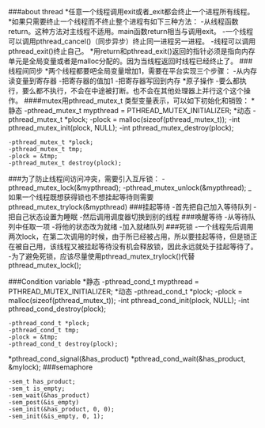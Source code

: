 ###about thread
*任意一个线程调用exit或者_exit都会终止一个进程所有线程。
*如果只需要终止一个线程而不终止整个进程有如下三种方法：
	-从线程函数return。这种方法对主线程不适用。main函数return相当与调用exit。
	-一个线程可以调用pthread_cancel()（同步异步）终止同一进程另一进程。
	-线程可以调用pthread_exit()终止自己。
*用return和pthread_exit()返回的指针必须是指向内存单元是全局变量或者是malloc分配的。因为当线程返回时线程已经终止了。
###线程间同步
*两个线程都要吧全局变量增加1，需要在平台实现三个步骤：
	-从内存读变量到寄存器
	-把寄存器的值加1
	-把寄存器写回到内存
*原子操作
	-要么都执行，要么都不执行，不会在中途被打断。也不会在其他处理器上并行这个这个操作。
####mutex用pthread_mutex_t 类型变量表示，可以如下初始化和销毁：
*静态
	-pthread_mutex_t mypthread = PTHREAD_MUTEX_INITIALIZER;
*动态
	-pthread_mutex_t *plock;
	-plock = malloc(sizeof(pthread_mutex_t));
	-int pthread_mutex_init(plock, NULL);
	-int pthread_mutex_destroy(plock);


	-pthread_mutex_t *plock;
	-pthread_mutex_t tmp;
	-plock = &tmp;
	-pthread_mutex_t destroy(plock);

###为了防止线程间访问冲突，需要引入互斥锁：
	-pthread_mutex_lock(&mypthread);
	-pthread_mutex_unlock(&mypthread);
	_如果一个线程既想获得锁也不想挂起等待则需要pthread_mutex_trylock(&mypthread)
###挂起等待
	-首先把自己加入等待队列
	-把自己状态设置为睡眠
	-然后调用调度器切换到别的线程
###唤醒等待
	-从等待队列中任取一项
	-将他的状态改为就绪
	-加入就绪队列
###死锁
	-一个线程先后调用两次lock，在第二次调用的时候，由于所已经被占用，所以要挂起等待，但是锁正在被自己用，该线程又被挂起等待没有机会释放锁，因此永远就处于挂起等待了。
	-为了避免死锁，应该尽量使用pthread_mutex_trylock()代替pthread_mutex_lock();

###Condition variable
*静态
	-pthread_cond_t mypthread = PTHREAD_MUTEX_INITIALIZER;
*动态
	-pthread_cond_t *plock;
	-plock = malloc(sizeof(pthread_mutex_t));
	-int pthread_cond_init(plock, NULL);
	-int pthread_cond_destroy(plock);


	-pthread_cond_t *plock;
	-pthread_cond_t tmp;
	-plock = &tmp;
	-pthread_cond_t destroy(plock);

*pthread_cond_signal(&has_product)
*pthread_cond_wait(&has_product, &mylock);
###semaphore

	-sem_t has_product;
	-sem_t is_empty;
	-sem_wait(&has_product)
	-sem_post(&is_empty)
	-sem_init(&has_product, 0, 0);
	-sem_init(&is_empty, 0, 1);
